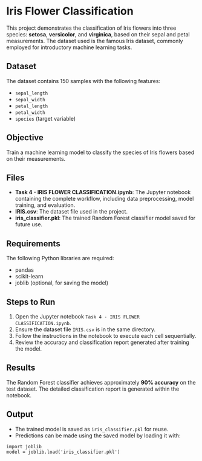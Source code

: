 # Iris Flower Classification

This project demonstrates the classification of Iris flowers into three species: **setosa**, **versicolor**, and **virginica**, based on their sepal and petal measurements. The dataset used is the famous Iris dataset, commonly employed for introductory machine learning tasks.

## Dataset
The dataset contains 150 samples with the following features:
- `sepal_length`
- `sepal_width`
- `petal_length`
- `petal_width`
- `species` (target variable)

## Objective
Train a machine learning model to classify the species of Iris flowers based on their measurements.

## Files
- **Task 4 - IRIS FLOWER CLASSIFICATION.ipynb**: The Jupyter notebook containing the complete workflow, including data preprocessing, model training, and evaluation.
- **IRIS.csv**: The dataset file used in the project.
- **iris_classifier.pkl**: The trained Random Forest classifier model saved for future use.

## Requirements
The following Python libraries are required:
- pandas
- scikit-learn
- joblib (optional, for saving the model)


## Steps to Run
1. Open the Jupyter notebook `Task 4 - IRIS FLOWER CLASSIFICATION.ipynb`.
2. Ensure the dataset file `IRIS.csv` is in the same directory.
3. Follow the instructions in the notebook to execute each cell sequentially.
4. Review the accuracy and classification report generated after training the model.

## Results
The Random Forest classifier achieves approximately **90% accuracy** on the test dataset. The detailed classification report is generated within the notebook.

## Output
- The trained model is saved as `iris_classifier.pkl` for reuse.
- Predictions can be made using the saved model by loading it with:
```
import joblib
model = joblib.load('iris_classifier.pkl')
```
